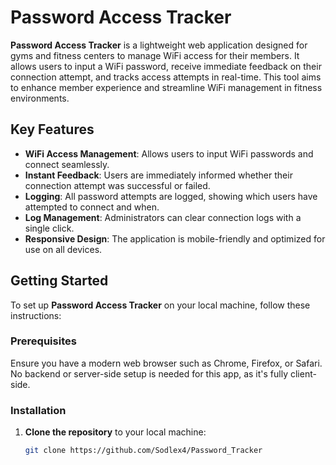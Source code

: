 # Password Access Tracker

**Password Access Tracker** is a lightweight web application designed for gyms and fitness centers to manage WiFi access for their members. It allows users to input a WiFi password, receive immediate feedback on their connection attempt, and tracks access attempts in real-time. This tool aims to enhance member experience and streamline WiFi management in fitness environments.

## Key Features
- **WiFi Access Management**: Allows users to input WiFi passwords and connect seamlessly.
- **Instant Feedback**: Users are immediately informed whether their connection attempt was successful or failed.
- **Logging**: All password attempts are logged, showing which users have attempted to connect and when.
- **Log Management**: Administrators can clear connection logs with a single click.
- **Responsive Design**: The application is mobile-friendly and optimized for use on all devices.

## Getting Started

To set up **Password Access Tracker** on your local machine, follow these instructions:

### Prerequisites

Ensure you have a modern web browser such as Chrome, Firefox, or Safari. No backend or server-side setup is needed for this app, as it's fully client-side.

### Installation

1. **Clone the repository** to your local machine:
   ```bash
   git clone https://github.com/Sodlex4/Password_Tracker
